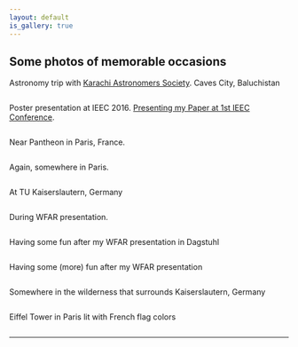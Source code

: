 ```yaml
---
layout: default
is_gallery: true
---
```


## Some photos of memorable occasions

<div class="gallery-imgbox">
<p class="gallery-p">Astronomy trip with <a href="https://www.facebook.com/KarachiAstronomy/" >Karachi Astronomers Society</a>. Caves City, Baluchistan</p>
<img class="gallery-image" src="images/gallery/me_astro1.jpg" alt="" />
</div>

<div class="gallery-imgbox">
<p class="gallery-p">Poster presentation at IEEC 2016. <a href="https://yaseenx.wordpress.com/2016/06/11/presenting-my-paper-at-1st-ieec-conference/">Presenting my Paper at 1st IEEC Conference</a>.</p>
<img class="gallery-image" src="images/gallery/ieee_conf.jpg" alt="" />
</div>

<div class="gallery-imgbox">
<p class="gallery-p">Near Pantheon in Paris, France.</p>
<img class="gallery-image" src="images/gallery/fr.jpg" alt="" />
</div>

<div class="gallery-imgbox">
<p class="gallery-p">Again, somewhere in Paris.</p>
<img class="gallery-image" src="images/gallery/fr2.jpg" alt="" />
</div>

<div class="gallery-imgbox">
<p class="gallery-p">At TU Kaiserslautern, Germany</p>
<img class="gallery-image" src="images/gallery/me_kl.jpg" alt="" />
</div>

<div class="gallery-imgbox">
<p class="gallery-p">During WFAR presentation.</p>
<img class="gallery-image" src="images/gallery/wfar.jpg" alt="" />
</div>

<div class="gallery-imgbox">
<p class="gallery-p">Having some fun after my WFAR presentation in Dagstuhl</p>
<img class="gallery-image" src="images/gallery/dagstuhl1.jpg" alt="" />
</div>

<div class="gallery-imgbox">
<p class="gallery-p">Having some (more) fun after my WFAR presentation</p>
<img class="gallery-image" src="images/gallery/dagstuhl2.jpg" alt="" />
</div>

<div class="gallery-imgbox">
<p class="gallery-p">Somewhere in the wilderness that surrounds Kaiserslautern, Germany</p>
<img class="gallery-image" src="images/gallery/kaiserslautern.jpg" alt="" />
</div>

<div class="gallery-imgbox">
<p class="gallery-p">Eiffel Tower in Paris lit with French flag colors</p>
<img class="gallery-image" src="images/gallery/me_tower.jpg" alt="" />
</div>

---
